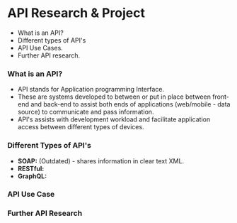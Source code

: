 # API Research & Project

- What is an API?
- Different types of API's
- API Use Cases.
- Further API research.

### What is an API?
- API stands for Application programming Interface. 
- These are systems developed to between or put in place between front-end and back-end to assist both ends of applications (web/mobile - data source) to communicate and pass information.
- API's assists with development workload and facilitate application access between different types of devices. 

### Different Types of API's
- **SOAP:** (Outdated) - shares information in clear text XML.
- **RESTful:**
- **GraphQL:**


### API Use Case



### Further API Research
